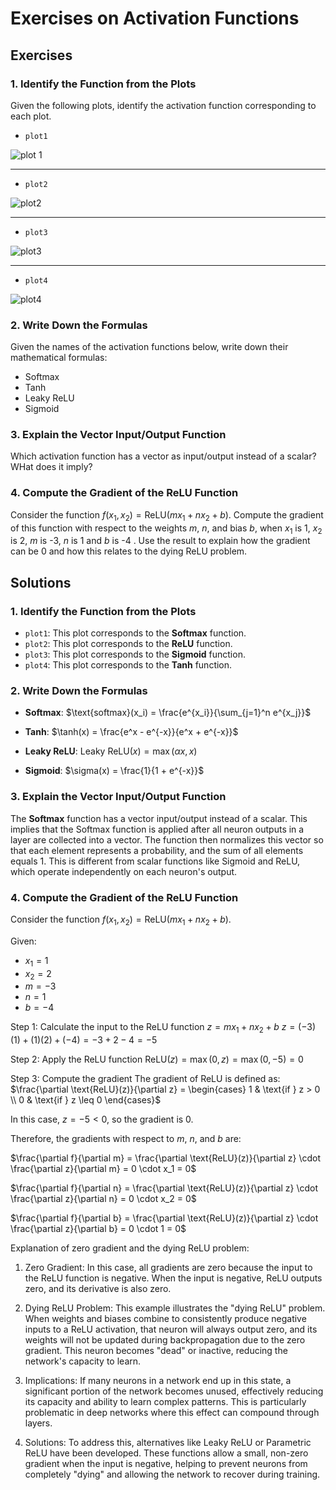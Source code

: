 # Exercises on Activation Functions

## Exercises

### 1. Identify the Function from the Plots

Given the following plots, identify the activation function corresponding to each plot.
- `plot1`

![plot 1](/docs/images/fundamentals/functions/activation_functions/plot_1.jpg)
****
- `plot2`

![plot2](/docs/images/fundamentals/functions/activation_functions/plot_2.jpg)
****
- `plot3`

![plot3](/docs/images/fundamentals/functions/activation_functions/plot_3.jpg)
****
- `plot4`

![plot4](/docs/images/fundamentals/functions/activation_functions/plot_4.jpg)



### 2. Write Down the Formulas

Given the names of the activation functions below, write down their mathematical formulas:
- Softmax
- Tanh
- Leaky ReLU 
- Sigmoid

### 3. Explain the Vector Input/Output Function

Which activation function has a vector as input/output instead of a scalar? WHat does it imply?


### 4. Compute the Gradient of the ReLU Function

Consider the function $f(x_1, x_2) = \text{ReLU}(mx_1 + nx_2 + b)$.  Compute the gradient of this function with respect to the weights $m$, $n$, and bias $b$, when $x_1$ is 1, $x_2$ is 2, $m$ is -3, $n$ is 1 and $b$ is -4 . Use the result to explain how the gradient can be 0 and how this relates to the dying ReLU problem.

## Solutions

### 1. Identify the Function from the Plots

- `plot1`: This plot corresponds to the **Softmax** function.
- `plot2`: This plot corresponds to the **ReLU** function.
- `plot3`: This plot corresponds to the **Sigmoid** function.
- `plot4`: This plot corresponds to the **Tanh** function.

### 2. Write Down the Formulas

- **Softmax**:
$\text{softmax}(x_i) = \frac{e^{x_i}}{\sum_{j=1}^n e^{x_j}}$

- **Tanh**:
$\tanh(x) = \frac{e^x - e^{-x}}{e^x + e^{-x}}$

- **Leaky ReLU**:
$\text{Leaky ReLU}(x) = \max(\alpha x, x)$

- **Sigmoid**:
$\sigma(x) = \frac{1}{1 + e^{-x}}$

### 3. Explain the Vector Input/Output Function

The **Softmax** function has a vector input/output instead of a scalar. This implies that the Softmax function is applied after all neuron outputs in a layer are collected into a vector. The function then normalizes this vector so that each element represents a probability, and the sum of all elements equals 1. This is different from scalar functions like Sigmoid and ReLU, which operate independently on each neuron's output.

### 4. Compute the Gradient of the ReLU Function

Consider the function $f(x_1, x_2) = \text{ReLU}(mx_1 + nx_2 + b)$.

Given:
- $x_1 = 1$
- $x_2 = 2$
- $m = -3$
- $n = 1$
- $b = -4$

Step 1: Calculate the input to the ReLU function
$z = mx_1 + nx_2 + b$
$z = (-3)(1) + (1)(2) + (-4) = -3 + 2 - 4 = -5$

Step 2: Apply the ReLU function
$\text{ReLU}(z) = \max(0, z) = \max(0, -5) = 0$

Step 3: Compute the gradient
The gradient of ReLU is defined as:
$\frac{\partial \text{ReLU}(z)}{\partial z} = \begin{cases} 1 & \text{if } z > 0 \\ 0 & \text{if } z \leq 0 \end{cases}$

In this case, $z = -5 < 0$, so the gradient is 0.

Therefore, the gradients with respect to $m$, $n$, and $b$ are:

$\frac{\partial f}{\partial m} = \frac{\partial \text{ReLU}(z)}{\partial z} \cdot \frac{\partial z}{\partial m} = 0 \cdot x_1 = 0$

$\frac{\partial f}{\partial n} = \frac{\partial \text{ReLU}(z)}{\partial z} \cdot \frac{\partial z}{\partial n} = 0 \cdot x_2 = 0$

$\frac{\partial f}{\partial b} = \frac{\partial \text{ReLU}(z)}{\partial z} \cdot \frac{\partial z}{\partial b} = 0 \cdot 1 = 0$

Explanation of zero gradient and the dying ReLU problem:

1. Zero Gradient: In this case, all gradients are zero because the input to the ReLU function is negative. When the input is negative, ReLU outputs zero, and its derivative is also zero.

2. Dying ReLU Problem: This example illustrates the "dying ReLU" problem. When weights and biases combine to consistently produce negative inputs to a ReLU activation, that neuron will always output zero, and its weights will not be updated during backpropagation due to the zero gradient. This neuron becomes "dead" or inactive, reducing the network's capacity to learn.

3. Implications: If many neurons in a network end up in this state, a significant portion of the network becomes unused, effectively reducing its capacity and ability to learn complex patterns. This is particularly problematic in deep networks where this effect can compound through layers.

4. Solutions: To address this, alternatives like Leaky ReLU or Parametric ReLU have been developed. These functions allow a small, non-zero gradient when the input is negative, helping to prevent neurons from completely "dying" and allowing the network to recover during training.
